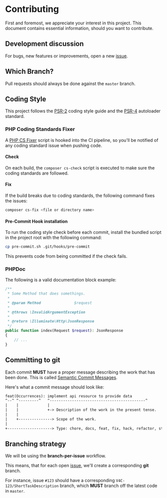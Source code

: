 # Contributing
First and foremost, we appreciate your interest in this project. This document contains essential information, should you want to contribute.

## Development discussion
For bugs, new features or improvements, open a new [issue](https://github.com/vostpt/api/issues/new).

## Which Branch?
Pull requests should always be done against the `master` branch.

## Coding Style
This project follows the [PSR-2](https://www.php-fig.org/psr/psr-2/) coding style guide and the [PSR-4](https://www.php-fig.org/psr/psr-4/) autoloader standard.

### PHP Coding Standards Fixer
A [PHP CS Fixer](https://cs.symfony.com/) script is hooked into the CI pipeline, so you'll be notified of any coding standard issue when pushing code.

#### Check
On each build, the `composer cs-check` script is executed to make sure the coding standards are followed.

#### Fix
If the build breaks due to coding standards, the following command fixes the issues:

```sh
composer cs-fix <file or directory name>
```

#### Pre-Commit Hook installation
To run the coding style check before each commit, install the bundled script in the project root with the following command:

```sh
cp pre-commit.sh .git/hooks/pre-commit
```

This prevents code from being committed if the check fails.

### PHPDoc
The following is a valid documentation block example:

```php
/**
 * Some Method that does somethings.
 *
 * @param Method               $request
 *
 * @throws \InvalidArgumentException
 *
 * @return \Illuminate\Http\JsonResponse
 */
public function index(Request $request): JsonResponse
{
    // ...
}
```
## Committing to git
Each commit **MUST** have a proper message describing the work that has been done.
This is called [Semantic Commit Messages](https://seesparkbox.com/foundry/semantic_commit_messages).

Here's what a commit message should look like:

```txt
feat(Occurrences): implement api resource to provide data
^--^ ^---------^   ^-------------------------------------------^
|    |             |
|    |             +-> Description of the work in the present tense.
|    |
|    +---------------> Scope of the work.
|
+--------------------> Type: chore, docs, feat, fix, hack, refactor, style, or test.
```

## Branching strategy
We will be using the **branch-per-issue** workflow.

This means, that for each open [issue](https://github.com/vostpt/VOST4CROWD/issues), we'll create a corresponding **git** branch.

For instance, issue `#123` should have a corresponding `V4C-123/ShortTaskDescription` branch, which **MUST** branch off the latest code in `master`.
